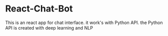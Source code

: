 # React-Chat-Bot
This is an react app for chat interface. it work's with Python API. the Python API is created with deep learning and NLP
